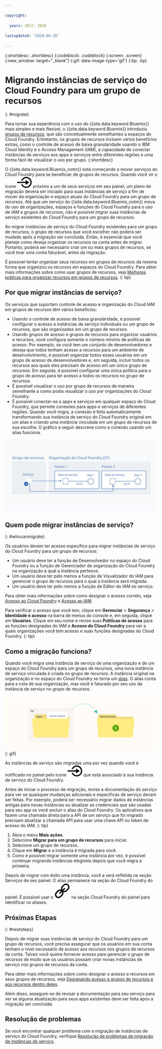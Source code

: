 ```yaml
---

copyright:

  years: 2017, 2018

lastupdated: "2018-06-20"

---
```


{:shortdesc: .shortdesc}
{:codeblock: .codeblock}
{:screen: .screen}
{:new_window: target="_blank"}
{:gif: data-image-type='gif'}
{:tip: .tip}

# Migrando instâncias de serviço do Cloud Foundry para um grupo de recursos
{: #migrate}

Para tornar sua experiência com o uso do {{site.data.keyword.Bluemix}} mais simples e mais flexível, o {{site.data.keyword.Bluemix}} introduziu [grupos de recursos](/docs/resources/resourcegroups.html#rgs), que são conceitualmente semelhantes a espaços do Cloud Foundry. Entretanto, os grupos de recursos incluem vários benefícios extras, como o controle de acesso de baixa granularidade usando o IBM Cloud Identity e o Access Management (IAM), a capacidade de conectar instâncias de serviços aos apps e serviços entre diferentes regiões e uma forma fácil de visualizar o uso por grupo.
{:shortdesc}

O {{site.data.keyword.Bluemix_notm}} está começando a mover serviços do Cloud Foundry para se beneficiar de grupos de recursos. Quando você vir o ícone ![Migrar esta instância de serviço para um grupo de recursos](images/migrate.svg "Migrar esta instância de serviço para um grupo de recursos") próximo a um de seus serviços em seu painel, um plano de migração deverá ser iniciado para suas instâncias de serviço a fim de mover da organização e espaço atuais do Cloud Foundry para um grupo de recursos. Até que um serviço do {{site.data.keyword.Bluemix_notm}} mova do uso de organizações, espaços e funções do Cloud Foundry para o uso de IAM e grupos de recursos, não é possível migrar suas instâncias de serviço existentes do Cloud Foundry para um grupo de recursos.

Ao migrar instâncias de serviço do Cloud Foundry existentes para um grupo de recursos, o grupo de recursos que você escolher não poderá ser mudado após a migração ser concluída. Então, é essencial que você planeje como deseja organizar os recursos na conta antes de migrar. Portanto, poderá ser necessário criar um ou mais grupos de recursos, se você tiver uma conta faturável, antes da migração. 

É possível tentar organizar seus recursos em grupos de recursos da mesma forma que organizou os recursos em espaços do Cloud Foundry. Para obter mais informações sobre como usar grupos de recursos, veja [Melhores práticas para organizar recursos em grupos de recursos](/docs/resources/bestpractice_rgs.html#bp_resourcegroups).
{: tip}


## Por que migrar instâncias de serviço?

Os serviços que suportam controle de acesso e organização do Cloud IAM em grupos de recursos têm vários benefícios:

* Usando o controle de acesso de baixa granularidade, é possível configurar o acesso a instâncias de serviço individuais ou um grupo de recursos, que são organizados em um grupo de recursos. 
* Usando grupos de acesso e grupos de recursos para organizar usuários e recursos, você configura somente o número mínimo de políticas de acesso. Por exemplo, se você tem um conjunto de desenvolvedores e deseja que todos tenham acesso a recursos para um ambiente de desenvolvimento, é possível organizar todos esses usuários em um grupo de acesso de desenvolvedores e, em seguida, incluir todos os recursos aos quais eles precisam de acesso em um único grupo de recursos. Em seguida, é possível configurar uma única política para o grupo de acesso para ter acesso a todos os recursos no grupo de recursos.
* É possível visualizar o uso por grupo de recursos de maneira semelhante a como podia visualizar o uso por organizações do Cloud Foundry.
* É possível conectar-se a apps e serviços em qualquer espaço do Cloud Foundry, que permite conexões para apps e serviços de diferentes regiões. Quando você migra, a conexão é feita automaticamente transformando sua instância de serviço do Cloud Foundry original em um alias e criando uma instância vinculada em um grupo de recursos de sua escolha. O gráfico a seguir descreve como a conexão usando um alias funciona.

![Migrar esta instância de serviço para um grupo de recursos](images/alias.svg "Ligando uma instância de serviço a um espaço do Cloud Foundry para criar um alias")

## Quem pode migrar instâncias de serviço?
{: #whocanmigrate}

Os usuários devem ter acesso específico para migrar instâncias de serviço do Cloud Foundry para um grupo de recursos:

* Um usuário deve ter a função de Desenvolvedor no espaço do Cloud Foundry ou a função de Gerenciador de organização do Cloud Foundry na organização à qual a instância pertence.
* Um usuário deve ter pelo menos a função de Visualizador do IAM para gerenciar o grupo de recursos para o qual a instância será migrada.
* Um usuário deve ter pelo menos a função de Editor do IAM no serviço.

Para obter mais informações sobre como designar o acesso correto, veja [Acesso ao Cloud Foundry](/docs/iam/cfaccess.html#cfaccess) e [Acesso ao IAM](/docs/iam/users_roles.html#platformrolestable).

Para verificar o acesso que você tem, clique em **Gerenciar** &gt; **Segurança** &gt; **Identidade e acesso** na barra de menus do console e, em seguida, clique em **Usuários**. Clique em seu nome e revise suas **Políticas de acesso** para as funções designadas do IAM e **Acesso do Cloud Foundry** para ver a quais organizações você tem acesso e suas funções designadas do Cloud Foundry.
{: tip}


## Como a migração funciona?

Quando você migra uma instância de serviço de uma organização e de um espaço do Cloud Foundry para um grupo de recursos, uma nova instância de serviço vinculada é criada no grupo de recursos. A instância original na
organização e no espaço do Cloud Foundry se torna um
[alias](/docs/resources/connecting_apps.html#what_is_alias). O alias conta para a cota de sua organização, mas você é faturado por seu uso da instância de serviço no grupo de recursos.

![Migração de uma instância de serviço do Cloud Foundry para um grupo de recursos](images/migration.gif){: gif}

As instâncias de serviço são migradas uma por vez quando você é notificado no painel pelo ícone ![Migrar esta instância de serviço para um grupo de recursos](images/migrate.svg "Migrar esta instância de serviço para um grupo de recursos") que está associado à sua instância de serviço do Cloud Foundry.

Antes de iniciar o processo de migração, revise a documentação do serviço para ver se quaisquer mudanças adicionais e específicas de serviço devam ser feitas. Por exemplo, poderá ser necessário migrar dados de instâncias antigas para novas instâncias ou atualizar as credenciais que são usadas para seu app se você excluir o alias do Cloud Foundry. Os aplicativos que fazem uma chamada direta para a API de um serviço que foi migrado precisam atualizar a chamada API para usar uma chave API ou token de acesso do IAM.
{: tip}

1. Abra o menu **Mais ações**.
2. Selecione **Migrar para um grupo de recursos** para iniciar.
3. Selecione um grupo de recursos.
4. Clique em **Migrar** e a instância é migrada para você.
5. Como é possível migrar somente uma instância por vez, é possível continuar migrando instâncias elegíveis depois que você migra a primeira.

Depois de migrar com êxito uma instância, você a verá refletida na seção Serviços de seu painel. O alias permanece na seção do Cloud Foundry do painel. É possível usar o ![Ícone Link](images/link.svg "Ícone Link que representa um alias") na seção Cloud Foundry do painel para identificar os aliases.

## Próximas Etapas
{: #nextsteps}

Depois de migrar suas instâncias de serviço do Cloud Foundry para um grupo de recursos, você precisa assegurar que os usuários em sua conta tenham o nível necessário de acesso aos recursos nos grupos de recursos da conta. Talvez você queira fornecer acesso para gerenciar o grupo de recursos de modo que os usuários possam criar novas instâncias de serviço nos grupos de recursos da conta.

Para obter mais informações sobre como designar o acesso a recursos em seus grupos de recursos, veja [Designando acesso a grupos de recursos e aos recursos dentro deles](/docs/resources/bestpractice_rgs.html#assigning-access-to-resource-groups-and-the-resources-within-them).

Além disso, assegure-se de revisar a documentação para seu serviço para ver se alguma atualização para seus apps existentes deve ser feita após a migração ser concluída. 


## Resolução de problemas

Se você encontrar qualquer problema com a migração de instâncias de serviço do Cloud Foundry, verifique [Resolução de problemas de migração de instâncias de serviço](/docs/resources/ts_migration.html).
